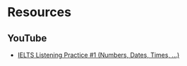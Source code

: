 # Resources

## YouTube

- [IELTS Listening Practice #1 (Numbers, Dates, Times, ...)](https://youtu.be/WcRAuT_b7ZA?si=txJOub5uXx1K8Dfh)